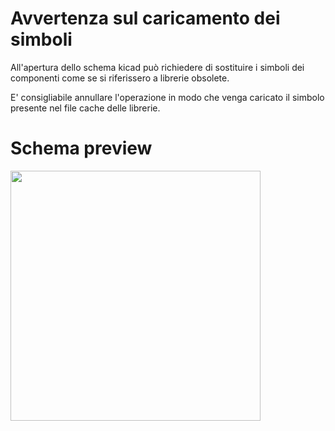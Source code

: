 # Avvertenza sul caricamento dei simboli
All'apertura dello schema kicad può richiedere di sostituire i simboli dei componenti come se si riferissero a librerie obsolete.

E' consigliabile annullare l'operazione in modo che venga caricato il simbolo presente nel file cache delle librerie.

Schema preview
=====================
<img src="https://cdn.rawgit.com/raspibo/HotAirGun/885d4312/kicad/Plot/HotAirGun.svg" width="400">

